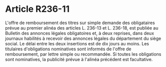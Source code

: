 # Article R236-11

L'offre de remboursement des titres sur simple demande des obligataires prévue au premier alinéa des articles L. 236-13 et L. 236-18, est publiée au Bulletin des annonces légales obligatoires et, à deux reprises, dans deux journaux habilités à recevoir des annonces légales du département du siège social. Le délai entre les deux insertions est de dix jours au moins.   Les titulaires d'obligations nominatives sont informés de l'offre de remboursement, par lettre simple ou recommandée. Si toutes les obligations sont nominatives, la publicité prévue à l'alinéa précédent est facultative.